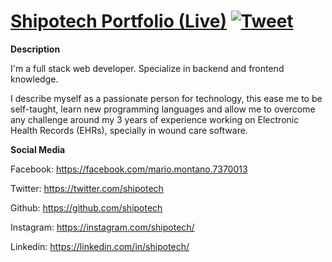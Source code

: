 # [Shipotech Portfolio (Live)](http://shipotech.epizy.com) [![Tweet](https://img.shields.io/twitter/url/http/shields.io.svg?style=social&logo=twitter)](https://twitter.com/home?status=See%20this%20impressive%20portfolio%20made%20with%20love%20by:%20%40shipotech%20%E2%9D%A4%EF%B8%8F%0Ahttp%3A//shipotech.epizy.com%20%23tech%20%23html%20%23bootstrap%20%23javascript%20%23freelance%20%23freelancer%20%23shipotech%20%23webdesign%20%23design%20%23uikit%20via%20%40shipotech)

**Description**

I'm a full stack web developer. Specialize in backend and frontend knowledge.

I describe myself as a passionate person for technology, this ease me to be self-taught, learn new programming languages and allow me to overcome any challenge around my 3 years of experience working on Electronic Health Records (EHRs), specially in wound care software.

**Social Media**

Facebook: <https://facebook.com/mario.montano.7370013>

Twitter: <https://twitter.com/shipotech>

Github: <https://github.com/shipotech>

Instagram: <https://instagram.com/shipotech/>

Linkedin: <https://linkedin.com/in/shipotech/>
